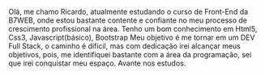 Olá, me chamo Ricardo, atualmente estudando o curso de Front-End da B7WEB, onde estou bastante contente e confiante no meu processo de crescimento profissional na área.
Tenho um bom conhecimento em Html5, Css3, Javascript(básico), Bootstrap
Meu objetivo é me tornar em um DEV Full Stack, o caminho é difícil, mas com dedicação irei alcançar meus objetivos, pois, me identifiquei bastante com a área da programação, sei que irei conquistar meu espaço. 
Avante nos estudos.
